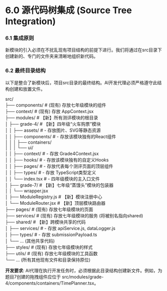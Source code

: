 # **6.0 源代码树集成 (Source Tree Integration)**

### **6.1 集成原则**

新模块的引入必须在不扰乱现有项目结构的前提下进行。我们将通过在src目录下创建新的、专门的文件夹来清晰地组织新代码。

### **6.2 最终目录结构**

以下是整合了新模块后，项目src目录的最终结构。AI开发代理必须严格遵守此结构创建和放置文件。

src/  
├── components/           \# (现有) 存放七年级模块的组件  
├── context/              \# (现有) 存放 AppContext.jsx  
├── modules/              \# 【新】所有测评模块的根目录  
│   ├── grade-4/          \# 【新】四年级“火车购票”模块  
│   │   ├── assets/       \#  \- 存放图片、SVG等静态资源  
│   │   ├── components/   \#  \- 存放该模块独有的React组件  
│   │   │   ├── containers/  
│   │   │   └── ui/  
│   │   ├── context/      \#  \- 存放 Grade4Context.jsx  
│   │   ├── hooks/        \#  \- 存放该模块独有的自定义Hooks  
│   │   ├── pages/        \#  \- 存放代表每个测评页面的顶层组件  
│   │   ├── types/        \#  \- 存放 TypeScript类型定义  
│   │   └── index.tsx     \#  \- 四年级模块的主入口文件  
│   ├── grade-7/          \# 【新】七年级“蒸馒头”模块的包装器  
│   │   └── wrapper.jsx  
│   ├── ModuleRegistry.js \# 【新】模块注册中心  
│   └── ModuleRouter.jsx  \# 【新】顶层模块路由器  
├── pages/                \# (现有) 存放七年级模块的页面  
├── services/             \# (现有) 存放七年级模块的服务 (将被别名指向shared)  
├── shared/               \# 【新】跨模块共享的代码  
│   ├── services/         \#  \- 存放 apiService.js, dataLogger.js  
│   ├── types/            \#  \- 存放 submissionPayload.ts  
│   └── ... (其他共享代码)  
├── styles/               \# (现有) 存放七年级模块的样式  
├── utils/                \# (现有) 存放七年级模块的工具函数  
└── ... (所有其他现有文件和目录保持原位)

**开发要求**: AI代理在执行开发任务时，必须根据此目录结构创建新文件。例如，为题目7创建的拖拽组件应位于 src/modules/grade-4/components/containers/TimePlanner.tsx。